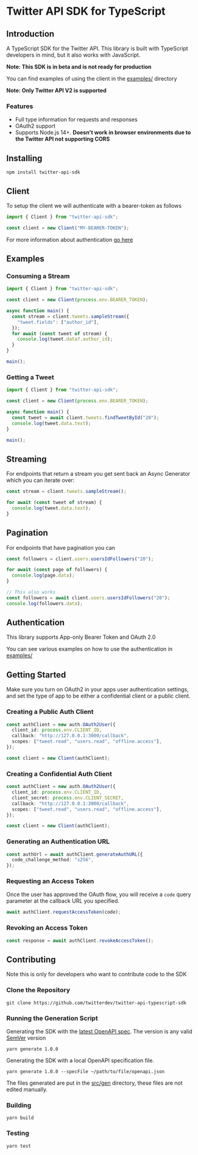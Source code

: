# Twitter API SDK for TypeScript

## Introduction

A TypeScript SDK for the Twitter API. This library is built with TypeScript developers in mind, but it also works with JavaScript.

**Note: This SDK is in beta and is not ready for production**

You can find examples of using the client in the [examples/](examples/) directory

**Note: Only Twitter API V2 is supported**

### Features

- Full type information for requests and responses
- OAuth2 support
- Supports Node.js 14+. **Doesn't work in browser environments due to the Twitter API not supporting CORS**

## Installing

```
npm install twitter-api-sdk
```

## Client

To setup the client we will authenticate with a bearer-token as follows

```typescript
import { Client } from "twitter-api-sdk";

const client = new Client("MY-BEARER-TOKEN");
```

For more information about authentication [go here](#authentication)

## Examples

### Consuming a Stream

```typescript
import { Client } from "twitter-api-sdk";

const client = new Client(process.env.BEARER_TOKEN);

async function main() {
  const stream = client.tweets.sampleStream({
    "tweet.fields": ["author_id"],
  });
  for await (const tweet of stream) {
    console.log(tweet.data?.author_id);
  }
}

main();
```

### Getting a Tweet

```typescript
import { Client } from "twitter-api-sdk";

const client = new Client(process.env.BEARER_TOKEN);

async function main() {
  const tweet = await client.tweets.findTweetById("20");
  console.log(tweet.data.text);
}

main();
```

## Streaming

For endpoints that return a stream you get sent back an Async Generator which you can iterate over:

```typescript
const stream = client.tweets.sampleStream();

for await (const tweet of stream) {
  console.log(tweet.data.text);
}
```

## Pagination

For endpoints that have pagination you can

```typescript
const followers = client.users.usersIdFollowers("20");

for await (const page of followers) {
  console.log(page.data);
}

// This also works
const followers = await client.users.usersIdFollowers("20");
console.log(followers.data);
```

## Authentication

This library supports App-only Bearer Token and OAuth 2.0

You can see various examples on how to use the authentication in [examples/](examples/)

## Getting Started

Make sure you turn on OAuth2 in your apps user authentication settings, and set the type of app to be either a confidential client or a public client.

### Creating a Public Auth Client

```typescript
const authClient = new auth.OAuth2User({
  client_id: process.env.CLIENT_ID,
  callback: "http://127.0.0.1:3000/callback",
  scopes: ["tweet.read", "users.read", "offline.access"],
});

const client = new Client(authClient);
```

### Creating a Confidential Auth Client
```typescript
const authClient = new auth.OAuth2User({
  client_id: process.env.CLIENT_ID,
  client_secret: process.env.CLIENT_SECRET,
  callback: "http://127.0.0.1:3000/callback",
  scopes: ["tweet.read", "users.read", "offline.access"],
});

const client = new Client(authClient);
```


### Generating an Authentication URL

```typescript
const authUrl = await authClient.generateAuthURL({
  code_challenge_method: "s256",
});
```

### Requesting an Access Token

Once the user has approved the OAuth flow, you will receive a `code` query parameter at the callback URL you specified.

```typescript
await authClient.requestAccessToken(code);
```

### Revoking an Access Token

```typescript
const response = await authClient.revokeAccessToken();
```

## Contributing

Note this is only for developers who want to contribute code to the SDK


### Clone the Repository

```
git clone https://github.com/twitterdev/twitter-api-typescript-sdk
```

### Running the Generation Script

Generating the SDK with the [latest OpenAPI spec](https://api.twitter.com/2/openapi.json). The version is any valid [SemVer](https://semver.org/) version

```
yarn generate 1.0.0
```

Generating the SDK with a local OpenAPI specification file.

```
yarn generate 1.0.0 --specFile ~/path/to/file/openapi.json
```

The files generated are put in the [src/gen](src/gen) directory, these files are not edited manually.

### Building

```
yarn build
```

### Testing

```
yarn test
```

